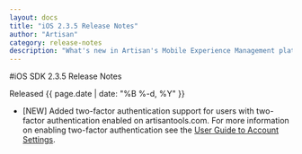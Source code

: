 ```yaml
---
layout: docs
title: "iOS 2.3.5 Release Notes"
author: "Artisan"
category: release-notes
description: "What's new in Artisan's Mobile Experience Management platform."
---
```

#iOS SDK 2.3.5 Release Notes

Released {{ page.date | date: "%B %-d, %Y" }}

* [NEW] Added two-factor authentication support for users with two-factor authentication enabled on artisantools.com. For more information on enabling two-factor authentication see the <a href="/user-guide/getting-around">User Guide to Account Settings</a>.
